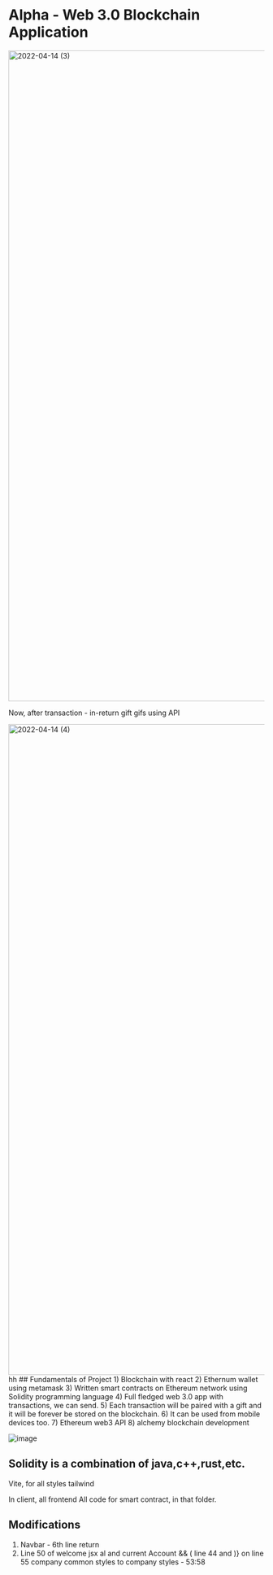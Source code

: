 # Alpha - Web 3.0 Blockchain Application

<img width="1280" alt="2022-04-14 (3)" src="https://user-images.githubusercontent.com/76739126/163265726-04921336-824f-44e4-8021-fa9999827877.png">

Now, after transaction - in-return gift gifs using API

<img width="1280" alt="2022-04-14 (4)" src="https://user-images.githubusercontent.com/76739126/163265912-e15b96d1-d2c1-4195-ae1e-38df19eb54eb.png">
hh
## Fundamentals of Project
1) Blockchain with react
2) Ethernum wallet using metamask
3) Written smart contracts on Ethereum network using Solidity programming language
4) Full fledged web 3.0 app with transactions, we can send.
5) Each transaction will be paired with a gift and it will be forever be stored on the blockchain.
6) It can be used from mobile devices too.
7) Ethereum web3 API
8) alchemy blockchain development


![image](https://user-images.githubusercontent.com/76739126/162444653-5fa9d127-1d37-4aea-9dab-9cfb2aeaf864.png)

## Solidity is a combination of java,c++,rust,etc.

Vite, for all styles tailwind

In client, all frontend
All code for smart contract, in that folder.

 ## Modifications
1) Navbar - 6th line return 
2) Line 50 of welcome jsx al and current Account && ( line 44 and )} on line 55
   company common styles to company styles - 53:58

